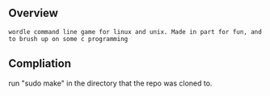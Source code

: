 ## Overview 
    wordle command line game for linux and unix. Made in part for fun, and to brush up on some c programming 
   
## Compliation 
   run "sudo make" in the directory that the repo was cloned to.  

